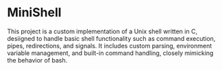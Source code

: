 # MiniShell

This project is a custom implementation of a Unix shell written in C, desiigned to handle basic shell functionality such as command execution, pipes, redirections, and signals. It includes custom parsing, environment variable management, and built-in command handling, closely mimicking the behavior of bash.
